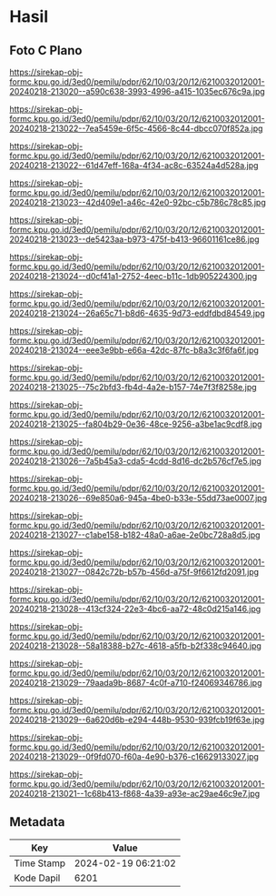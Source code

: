 # Hasil

## Foto C Plano

https://sirekap-obj-formc.kpu.go.id/3ed0/pemilu/pdpr/62/10/03/20/12/6210032012001-20240218-213020--a590c638-3993-4996-a415-1035ec676c9a.jpg

https://sirekap-obj-formc.kpu.go.id/3ed0/pemilu/pdpr/62/10/03/20/12/6210032012001-20240218-213022--7ea5459e-6f5c-4566-8c44-dbcc070f852a.jpg

https://sirekap-obj-formc.kpu.go.id/3ed0/pemilu/pdpr/62/10/03/20/12/6210032012001-20240218-213022--61d47eff-168a-4f34-ac8c-63524a4d528a.jpg

https://sirekap-obj-formc.kpu.go.id/3ed0/pemilu/pdpr/62/10/03/20/12/6210032012001-20240218-213023--42d409e1-a46c-42e0-92bc-c5b786c78c85.jpg

https://sirekap-obj-formc.kpu.go.id/3ed0/pemilu/pdpr/62/10/03/20/12/6210032012001-20240218-213023--de5423aa-b973-475f-b413-96601161ce86.jpg

https://sirekap-obj-formc.kpu.go.id/3ed0/pemilu/pdpr/62/10/03/20/12/6210032012001-20240218-213024--d0cf41a1-2752-4eec-b11c-1db905224300.jpg

https://sirekap-obj-formc.kpu.go.id/3ed0/pemilu/pdpr/62/10/03/20/12/6210032012001-20240218-213024--26a65c71-b8d6-4635-9d73-eddfdbd84549.jpg

https://sirekap-obj-formc.kpu.go.id/3ed0/pemilu/pdpr/62/10/03/20/12/6210032012001-20240218-213024--eee3e9bb-e66a-42dc-87fc-b8a3c3f6fa6f.jpg

https://sirekap-obj-formc.kpu.go.id/3ed0/pemilu/pdpr/62/10/03/20/12/6210032012001-20240218-213025--75c2bfd3-fb4d-4a2e-b157-74e7f3f8258e.jpg

https://sirekap-obj-formc.kpu.go.id/3ed0/pemilu/pdpr/62/10/03/20/12/6210032012001-20240218-213025--fa804b29-0e36-48ce-9256-a3be1ac9cdf8.jpg

https://sirekap-obj-formc.kpu.go.id/3ed0/pemilu/pdpr/62/10/03/20/12/6210032012001-20240218-213026--7a5b45a3-cda5-4cdd-8d16-dc2b576cf7e5.jpg

https://sirekap-obj-formc.kpu.go.id/3ed0/pemilu/pdpr/62/10/03/20/12/6210032012001-20240218-213026--69e850a6-945a-4be0-b33e-55dd73ae0007.jpg

https://sirekap-obj-formc.kpu.go.id/3ed0/pemilu/pdpr/62/10/03/20/12/6210032012001-20240218-213027--c1abe158-b182-48a0-a6ae-2e0bc728a8d5.jpg

https://sirekap-obj-formc.kpu.go.id/3ed0/pemilu/pdpr/62/10/03/20/12/6210032012001-20240218-213027--0842c72b-b57b-456d-a75f-9f6612fd2091.jpg

https://sirekap-obj-formc.kpu.go.id/3ed0/pemilu/pdpr/62/10/03/20/12/6210032012001-20240218-213028--413cf324-22e3-4bc6-aa72-48c0d215a146.jpg

https://sirekap-obj-formc.kpu.go.id/3ed0/pemilu/pdpr/62/10/03/20/12/6210032012001-20240218-213028--58a18388-b27c-4618-a5fb-b2f338c94640.jpg

https://sirekap-obj-formc.kpu.go.id/3ed0/pemilu/pdpr/62/10/03/20/12/6210032012001-20240218-213029--79aada9b-8687-4c0f-a710-f24069346786.jpg

https://sirekap-obj-formc.kpu.go.id/3ed0/pemilu/pdpr/62/10/03/20/12/6210032012001-20240218-213029--6a620d6b-e294-448b-9530-939fcb19f63e.jpg

https://sirekap-obj-formc.kpu.go.id/3ed0/pemilu/pdpr/62/10/03/20/12/6210032012001-20240218-213029--0f9fd070-f60a-4e90-b376-c16629133027.jpg

https://sirekap-obj-formc.kpu.go.id/3ed0/pemilu/pdpr/62/10/03/20/12/6210032012001-20240218-213021--1c68b413-f868-4a39-a93e-ac29ae46c9e7.jpg


## Metadata

| Key        | Value               |
| ---------- | ------------------- |
| Time Stamp | 2024-02-19 06:21:02 |
| Kode Dapil | 6201                |



